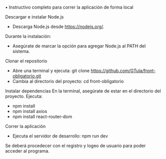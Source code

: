 • Instructivo completo para correr la aplicación de forma local

Descargar e instalar Node.js
- Descarga Node.js desde https://nodejs.org/.

Durante la instalación:
- Asegúrate de marcar la opción para agregar Node.js al PATH del sistema.

Clonar el repositorio
- Abre una terminal y ejecuta:
git clone https://github.com/GTula/front-obligatorio.git
- Cambia al directorio del proyecto:
cd front-obligatorio

Instalar dependencias
En la terminal, asegúrate de estar en el directorio del proyecto. Ejecuta:
- npm install
- npm install axios
- npm install react-router-dom

Correr la aplicación
- Ejecuta el servidor de desarrollo:
npm run dev

Se deberá procedecer con el registro y logeo de usuario para poder acceder al programa.
